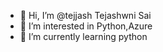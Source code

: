 - 👋 Hi, I’m @tejjash Tejashwni Sai
- 👀 I’m interested in Python,Azure
- 🌱 I’m currently learning python


<!---
tejjash/tejjash is a ✨ special ✨ repository because its `README.md` (this file) appears on your GitHub profile.
You can click the Preview link to take a look at your changes.
--->
